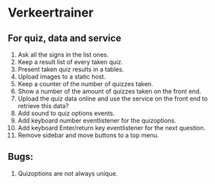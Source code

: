 # Verkeertrainer
## For quiz, data and service

1. Ask all the signs in the list ones.
1. Keep a result list of every taken quiz.
1. Present taken quiz results in a tables.
1. Upload images to a static host.
1. Keep a counter of the number of quizzes taken.
1. Show a number of the amount of quizzes taken on the front end.
1. Upload the quiz data online and use the service on the front end to retrieve this data?
1. Add sound to quiz options events.
1. Add keyboard number eventlistener for the quizoptions.
1. Add keyboard Enter/return key eventlistener for the next question.
1. Remove sidebar and move buttons to a top menu.

## Bugs:

1. Quizoptions are not always unique.